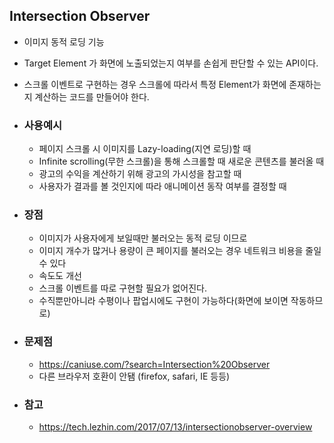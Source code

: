 ## Intersection Observer

-   이미지 동적 로딩 기능
-   Target Element 가 화면에 노출되었는지 여부를 손쉽게 판단할 수 있는 API이다.
-   스크롤 이벤트로 구현하는 경우 스크롤에 따라서 특정 Element가 화면에 존재하는지 계산하는 코드를 만들어야 한다.
-   ### 사용예시

    -   페이지 스크롤 시 이미지를 Lazy-loading(지연 로딩)할 때
    -   Infinite scrolling(무한 스크롤)을 통해 스크롤할 때 새로운 콘텐츠를 불러올 때
    -   광고의 수익을 계산하기 위해 광고의 가시성을 참고할 때
    -   사용자가 결과를 볼 것인지에 따라 애니메이션 동작 여부를 결정할 때

-   ### 장점

    -   이미지가 사용자에게 보일때만 불러오는 동적 로딩 이므로
    -   이미지 개수가 많거나 용량이 큰 페이지를 불러오는 경우 네트워크 비용을 줄일 수 있다
    -   속도도 개선
    -   스크롤 이벤트를 따로 구현할 필요가 없어진다.
    -   수직뿐만아니라 수평이나 팝업시에도 구현이 가능하다(화면에 보이면 작동하므로)

-   ### 문제점

    -   https://caniuse.com/?search=Intersection%20Observer
    -   다른 브라우저 호환이 안됌 (firefox, safari, IE 등등)

-   ### 참고
    -   https://tech.lezhin.com/2017/07/13/intersectionobserver-overview
